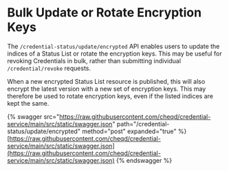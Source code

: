 # Bulk Update or Rotate Encryption Keys

The `/credential-status/update/encrypted` API enables users to update the indices of a Status List or rotate the encryption keys. This may be useful for revoking Credentials in bulk, rather than submitting individual `/credential/revoke` requests.

When a new encrypted Status List resource is published, this will also encrypt the latest version with a new set of encryption keys. This may therefore be used to rotate encryption keys, even if the listed indices are kept the same.

{% swagger src="https://raw.githubusercontent.com/cheqd/credential-service/main/src/static/swagger.json" path="/credential-status/update/encrypted" method="post" expanded="true" %}
[https://raw.githubusercontent.com/cheqd/credential-service/main/src/static/swagger.json](https://raw.githubusercontent.com/cheqd/credential-service/main/src/static/swagger.json)
{% endswagger %}
